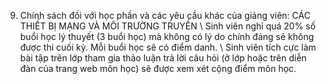 9. Chính sách đối với học phần và các yêu cầu khác của giảng viên: CÁC THIẾT BỊ MẠNG VÀ MÔI TRƯỜNG TRUYỀN
\ Sinh viên nghỉ quá 20% số buổi học lý thuyết (3 buổi học) mà không có
lý do chính đáng sẽ không được thi cuối kỳ. Mỗi buổi học sẽ có điểm
danh.
\ Sinh viên tích cực làm bài tập trên lớp tham gia thảo luận trả lời
câu hỏi (ở lớp hoặc trên diễn đàn của trang web môn học) sẽ được xem xét
cộng điểm môn học.
